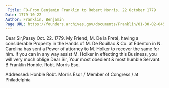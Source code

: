 ```yaml
---
 Title: FO-From Benjamin Franklin to Robert Morris, 22 October 1779
Date: 1779-10-22
Author: Franklin, Benjamin
Page URL: https://founders.archives.gov/documents/Franklin/01-30-02-0455
---
```


Dear Sir,Passy Oct. 22. 1779.
My Friend, M. De la Freté, having a considerable Property in the Hands of M. De Rouillac & Co. at Edenton in N. Carolina has sent a Power of attorney to M. Holker to recover the same for him. If you can in any way assist M. Holker in effecting this Business, you will very much oblige Dear Sir, Your most obedient & most humble Servant.
B Franklin
Honble. Robt. Morris Esq.
 
Addressed: Honble Robt. Morris Esqr / Member of Congress / at Philadelphia

